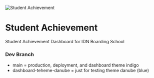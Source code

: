 ![Student Achievement](https://diniyah.idn.sch.id/wp-content/uploads/2021/04/cropped-Logo-IDN-Biru.png)
# Student Achievement
Student Achievement Dashboard for IDN Boarding School

### Dev Branch

* main = production, deployment, and dashboard theme indigo 
* dashboard-teheme-danube = just for testing theme danube (blue)
